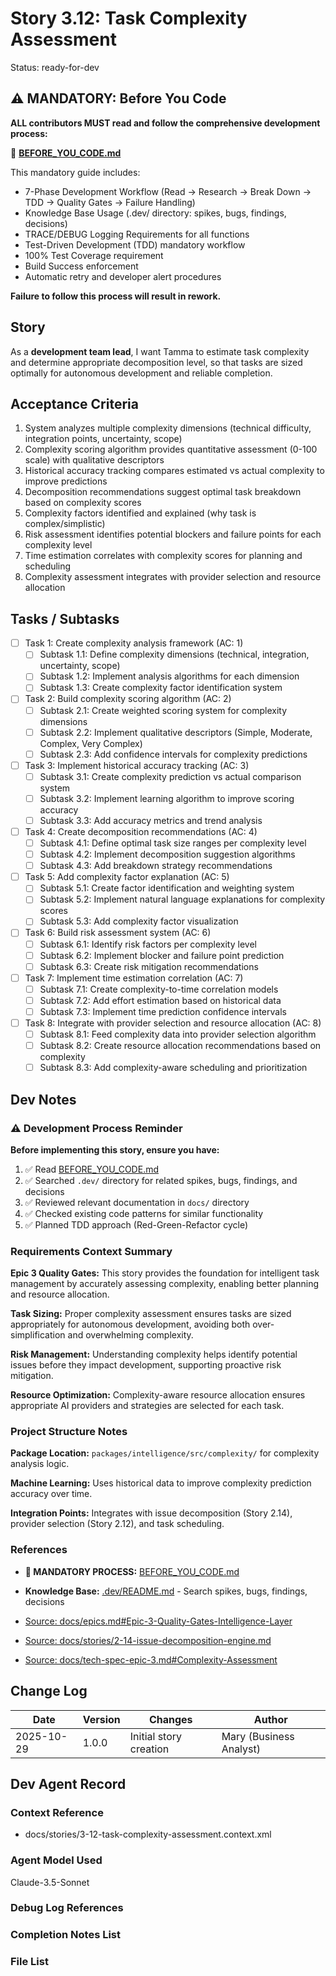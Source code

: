 # Story 3.12: Task Complexity Assessment

Status: ready-for-dev

## ⚠️ MANDATORY: Before You Code

**ALL contributors MUST read and follow the comprehensive development process:**

📖 **[BEFORE_YOU_CODE.md](../../BEFORE_YOU_CODE.md)**

This mandatory guide includes:
- 7-Phase Development Workflow (Read → Research → Break Down → TDD → Quality Gates → Failure Handling)
- Knowledge Base Usage (.dev/ directory: spikes, bugs, findings, decisions)
- TRACE/DEBUG Logging Requirements for all functions
- Test-Driven Development (TDD) mandatory workflow
- 100% Test Coverage requirement
- Build Success enforcement
- Automatic retry and developer alert procedures

**Failure to follow this process will result in rework.**

## Story

As a **development team lead**,
I want Tamma to estimate task complexity and determine appropriate decomposition level,
so that tasks are sized optimally for autonomous development and reliable completion.

## Acceptance Criteria

1. System analyzes multiple complexity dimensions (technical difficulty, integration points, uncertainty, scope)
2. Complexity scoring algorithm provides quantitative assessment (0-100 scale) with qualitative descriptors
3. Historical accuracy tracking compares estimated vs actual complexity to improve predictions
4. Decomposition recommendations suggest optimal task breakdown based on complexity scores
5. Complexity factors identified and explained (why task is complex/simplistic)
6. Risk assessment identifies potential blockers and failure points for each complexity level
7. Time estimation correlates with complexity scores for planning and scheduling
8. Complexity assessment integrates with provider selection and resource allocation

## Tasks / Subtasks

- [ ] Task 1: Create complexity analysis framework (AC: 1)
  - [ ] Subtask 1.1: Define complexity dimensions (technical, integration, uncertainty, scope)
  - [ ] Subtask 1.2: Implement analysis algorithms for each dimension
  - [ ] Subtask 1.3: Create complexity factor identification system

- [ ] Task 2: Build complexity scoring algorithm (AC: 2)
  - [ ] Subtask 2.1: Create weighted scoring system for complexity dimensions
  - [ ] Subtask 2.2: Implement qualitative descriptors (Simple, Moderate, Complex, Very Complex)
  - [ ] Subtask 2.3: Add confidence intervals for complexity predictions

- [ ] Task 3: Implement historical accuracy tracking (AC: 3)
  - [ ] Subtask 3.1: Create complexity prediction vs actual comparison system
  - [ ] Subtask 3.2: Implement learning algorithm to improve scoring accuracy
  - [ ] Subtask 3.3: Add accuracy metrics and trend analysis

- [ ] Task 4: Create decomposition recommendations (AC: 4)
  - [ ] Subtask 4.1: Define optimal task size ranges per complexity level
  - [ ] Subtask 4.2: Implement decomposition suggestion algorithms
  - [ ] Subtask 4.3: Add breakdown strategy recommendations

- [ ] Task 5: Add complexity factor explanation (AC: 5)
  - [ ] Subtask 5.1: Create factor identification and weighting system
  - [ ] Subtask 5.2: Implement natural language explanations for complexity scores
  - [ ] Subtask 5.3: Add complexity factor visualization

- [ ] Task 6: Build risk assessment system (AC: 6)
  - [ ] Subtask 6.1: Identify risk factors per complexity level
  - [ ] Subtask 6.2: Implement blocker and failure point prediction
  - [ ] Subtask 6.3: Create risk mitigation recommendations

- [ ] Task 7: Implement time estimation correlation (AC: 7)
  - [ ] Subtask 7.1: Create complexity-to-time correlation models
  - [ ] Subtask 7.2: Add effort estimation based on historical data
  - [ ] Subtask 7.3: Implement time prediction confidence intervals

- [ ] Task 8: Integrate with provider selection and resource allocation (AC: 8)
  - [ ] Subtask 8.1: Feed complexity data into provider selection algorithm
  - [ ] Subtask 8.2: Create resource allocation recommendations based on complexity
  - [ ] Subtask 8.3: Add complexity-aware scheduling and prioritization

## Dev Notes

### ⚠️ Development Process Reminder

**Before implementing this story, ensure you have:**
1. ✅ Read [BEFORE_YOU_CODE.md](../../BEFORE_YOU_CODE.md)
2. ✅ Searched `.dev/` directory for related spikes, bugs, findings, and decisions
3. ✅ Reviewed relevant documentation in `docs/` directory
4. ✅ Checked existing code patterns for similar functionality
5. ✅ Planned TDD approach (Red-Green-Refactor cycle)


### Requirements Context Summary

**Epic 3 Quality Gates:** This story provides the foundation for intelligent task management by accurately assessing complexity, enabling better planning and resource allocation.

**Task Sizing:** Proper complexity assessment ensures tasks are sized appropriately for autonomous development, avoiding both over-simplification and overwhelming complexity.

**Risk Management:** Understanding complexity helps identify potential issues before they impact development, supporting proactive risk mitigation.

**Resource Optimization:** Complexity-aware resource allocation ensures appropriate AI providers and strategies are selected for each task.

### Project Structure Notes

**Package Location:** `packages/intelligence/src/complexity/` for complexity analysis logic.

**Machine Learning:** Uses historical data to improve complexity prediction accuracy over time.

**Integration Points:** Integrates with issue decomposition (Story 2.14), provider selection (Story 2.12), and task scheduling.

### References

- **🔴 MANDATORY PROCESS:** [BEFORE_YOU_CODE.md](../../BEFORE_YOU_CODE.md)
- **Knowledge Base:** [.dev/README.md](../../.dev/README.md) - Search spikes, bugs, findings, decisions

- [Source: docs/epics.md#Epic-3-Quality-Gates-Intelligence-Layer](F:\Code\Repos\Tamma\docs\epics.md#Epic-3-Quality-Gates-Intelligence-Layer)
- [Source: docs/stories/2-14-issue-decomposition-engine.md](F:\Code\Repos\Tamma\docs\stories\2-14-issue-decomposition-engine.md)
- [Source: docs/tech-spec-epic-3.md#Complexity-Assessment](F:\Code\Repos\Tamma\docs\tech-spec-epic-3.md#Complexity-Assessment)

## Change Log

| Date       | Version | Changes                | Author                  |
| ---------- | ------- | ---------------------- | ----------------------- |
| 2025-10-29 | 1.0.0   | Initial story creation | Mary (Business Analyst) |

## Dev Agent Record

### Context Reference

- docs/stories/3-12-task-complexity-assessment.context.xml

### Agent Model Used

Claude-3.5-Sonnet

### Debug Log References

### Completion Notes List

### File List
